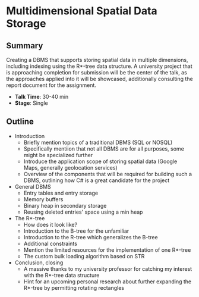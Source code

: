 # Multidimensional Spatial Data Storage

## Summary

Creating a DBMS that supports storing spatial data in multiple dimensions, including indexing using the R*-tree data structure. A university project that is approaching completion for submission will be the center of the talk, as the approaches applied into it will be showcased, additionally consulting the report document for the assignment.

- **Talk Time**: 30-40 min
- **Stage**: Single

## Outline

- Introduction
  - Briefly mention topics of a traditional DBMS (SQL or NOSQL)
  - Specifically mentiion that not all DBMS are for all purposes, some might be specialized further
  - Introduce the application scope of storing spatial data (Google Maps, generally geolocation services)
  - Overview of the components that will be required for building such a DBMS, outlining how C# is a great candidate for the project
- General DBMS
  - Entry tables and entry storage
  - Memory buffers
  - Binary heap in secondary storage
  - Reusing deleted entries' space using a min heap
- The R*-tree
  - How does it look like?
  - Introduction to the B-tree for the unfamiliar
  - Introduction to the R-tree which generalizes the B-tree
  - Additional constraints
  - Mention the limited resources for the implementation of one R*-tree
  - The custom bulk loading algorithm based on STR
- Conclusion, closing
  - A massive thanks to my university professor for catching my interest with the R*-tree data structure
  - Hint for an upcoming personal research about further expanding the R*-tree by permitting rotating rectangles
